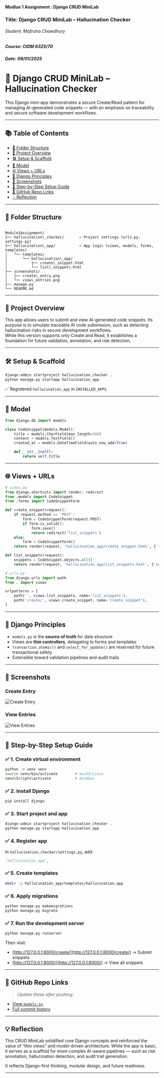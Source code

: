 
#### Modlue 1 Assignment : Django CRUD MiniLab 

### Title: Django CRUD MiniLab – Hallucination Checker

###### Student: Mafruha Chowdhury
##### Course: CIDM 6325/70 
##### Date: 09/01/2025 


# 🧠 Django CRUD MiniLab – Hallucination Checker

This Django mini-app demonstrates a secure Create/Read pattern for managing AI-generated code snippets — with an emphasis on traceability and secure software development workflows.

---

## 📚 Table of Contents

- [📁 Folder Structure](#-folder-structure)
- [📌 Project Overview](#-project-overview)
- [🛠️ Setup & Scaffold](#️-setup--scaffold)
- [🧩 Model](#-model)
- [🌐 Views + URLs](#-views--urls)
- [🔄 Django Principles](#-django-principles)
- [📸 Screenshots](#-screenshots)
- [🧪 Step-by-Step Setup Guide](#-step-by-step-setup-guide)
- [🔗 GitHub Repo Links](#-github-repo-links)
- [💡 Reflection](#-reflection)

---

## 📁 Folder Structure

```

Module1Assignment/
├── hallucination\_checker/       ← Project settings (urls.py, settings.py)
├── hallucination\_app/           ← App logic (views, models, forms, templates)
│   └── templates/
│       └── hallucination\_app/
│           ├── create\_snippet.html
│           └── list\_snippets.html
├── screenshots/
│   ├── create\_entry.png
│   └── view\_entries.png
├── manage.py
└── README.md

````

---

## 📌 Project Overview

This app allows users to submit and view AI-generated code snippets. Its purpose is to simulate traceable AI code submission, such as detecting hallucination risks in secure development workflows.  
While this version supports only Create and Read, it establishes a foundation for future validation, annotation, and risk detection.

---

## 🛠️ Setup & Scaffold

```bash
django-admin startproject hallucination_checker .
python manage.py startapp hallucination_app
````

✅ Registered `hallucination_app` in `INSTALLED_APPS`.

---

## 🧩 Model

```python
from django.db import models

class CodeSnippet(models.Model):
    title = models.CharField(max_length=100)
    content = models.TextField()
    created_at = models.DateTimeField(auto_now_add=True)

    def __str__(self):
        return self.title
```

---

## 🌐 Views + URLs

```python
# views.py
from django.shortcuts import render, redirect
from .models import CodeSnippet
from .forms import CodeSnippetForm

def create_snippet(request):
    if request.method == 'POST':
        form = CodeSnippetForm(request.POST)
        if form.is_valid():
            form.save()
            return redirect('list_snippets')
    else:
        form = CodeSnippetForm()
    return render(request, 'hallucination_app/create_snippet.html', {'form': form})

def list_snippets(request):
    snippets = CodeSnippet.objects.all()
    return render(request, 'hallucination_app/list_snippets.html', {'snippets': snippets})
```

```python
# urls.py
from django.urls import path
from . import views

urlpatterns = [
    path('', views.list_snippets, name='list_snippets'),
    path('create/', views.create_snippet, name='create_snippet'),
]
```

---

## 🔄 Django Principles

* `models.py` is the **source of truth** for data structure
* Views are **thin controllers**, delegating to forms and templates
* `transaction.atomic()` and `select_for_update()` are reserved for future transactional safety
* Extensible toward validation pipelines and audit trails

---

## 📸 Screenshots

### Create Entry

![Create Entry](screenshots/create_entry.png)

### View Entries

![View Entries](screenshots/view_entries.png)

---

## 🧪 Step-by-Step Setup Guide

### ✅ 1. Create virtual environment

```bash
python -m venv venv
source venv/bin/activate        # macOS/Linux
venv\Scripts\activate           # Windows
```

### ✅ 2. Install Django

```bash
pip install django
```

### ✅ 3. Start project and app

```bash
django-admin startproject hallucination_checker .
python manage.py startapp hallucination_app
```

### ✅ 4. Register app

In `hallucination_checker/settings.py`, add:

```python
'hallucination_app',
```

### ✅ 5. Create templates

```bash
mkdir -p hallucination_app/templates/hallucination_app
```

### ✅ 6. Apply migrations

```bash
python manage.py makemigrations
python manage.py migrate
```

### ✅ 7. Run the development server

```bash
python manage.py runserver
```

Then visit:

* [http://127.0.0.1:8000/create/](http://127.0.0.1:8000/create/) → Submit snippets
* [http://127.0.0.1:8000/](http://127.0.0.1:8000/) → View all snippets

---

## 🔗 GitHub Repo Links

> *Update these after pushing:*

* [View `models.py`](https://github.com/Mafruha17/CIDM632570/blob/Module1Assignment/Module1Assignment/hallucination_app/models.py)
* [Full commit history](https://github.com/Mafruha17/CIDM632570/tree/Module1Assignment/Module1Assignment)

---

## 💡 Reflection

This CRUD MiniLab solidified core Django concepts and reinforced the value of “thin views” and model-driven architecture. While the app is basic, it serves as a scaffold for more complex AI-aware pipelines — such as risk annotation, hallucination detection, and audit trail generation.

It reflects Django-first thinking, modular design, and future readiness.

---

